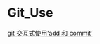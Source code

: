 # Git_Use
<a href="https://git-scm.com/book/zh/v2/Git-%E5%B7%A5%E5%85%B7-%E4%BA%A4%E4%BA%92%E5%BC%8F%E6%9A%82%E5%AD%98"> git 交互式使用‘add 和 commit’</a> </br>
